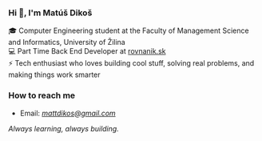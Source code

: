### Hi 👋, I'm Matúš Dikoš

🎓 Computer Engineering student at the Faculty of Management Science and Informatics, University of Žilina  
💻 Part Time Back End Developer at [rovnanik.sk](https://rovnanik.sk)  
⚡ Tech enthusiast who loves building cool stuff, solving real problems, and making things work smarter  

###  How to reach me
- Email: *mattdikos@gmail.com*

*Always learning, always building.*
